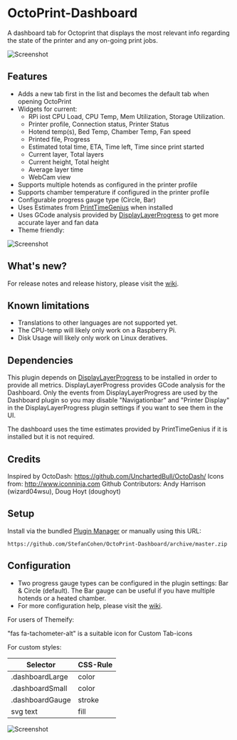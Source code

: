 # OctoPrint-Dashboard

A dashboard tab for Octoprint that displays the most relevant info regarding the state of the printer and any on-going print jobs.

![Screenshot](https://github.com/StefanCohen/OctoPrint-Dashboard/blob/master/screenshot.png)

## Features

* Adds a new tab first in the list and becomes the default tab when opening OctoPrint
* Widgets for current:
    * RPi iost CPU Load, CPU Temp, Mem Utilization, Storage Utilization.   
    * Printer profile, Connection status, Printer Status
    * Hotend temp(s), Bed Temp, Chamber Temp, Fan speed
    * Printed file, Progress
    * Estimated total time, ETA, Time left, Time since print started
    * Current layer, Total layers
    * Current height, Total height
    * Average layer time
    * WebCam view
* Supports multiple hotends as configured in the printer profile
* Supports chamber temperature if configured in the printer profile
* Configurable progress gauge type (Circle, Bar) 
* Uses Estimates from [PrintTimeGenius](https://plugins.octoprint.org/plugins/PrintTimeGenius/) when installed
* Uses GCode analysis provided by [DisplayLayerProgress](https://plugins.octoprint.org/plugins/DisplayLayerProgress/) to get more accurate layer and fan data 
* Theme friendly:

![Screenshot](https://github.com/StefanCohen/OctoPrint-Dashboard/blob/master/screenshot-theme.png)

## What's new?
For release notes and release history, please visit the [wiki](https://github.com/StefanCohen/OctoPrint-Dashboard/wiki).

## Known limitations
* Translations to other languages are not supported yet.
* The CPU-temp will likely only work on a Raspberry Pi. 
* Disk Usage will likely only work on Linux deratives.

## Dependencies

This plugin depends on [DisplayLayerProgress](https://plugins.octoprint.org/plugins/DisplayLayerProgress/) to be installed in order to provide all metrics. DisplayLayerProgress provides GCode analysis for the Dashboard. Only the events from DisplayLayerProgress are used by the Dashboard plugin so you may disable "Navigationbar" and "Printer Display" in the DisplayLayerProgress plugin settings if you want to see them in the UI. 

The dashboard uses the time estimates provided by PrintTimeGenius if it is installed but it is not required.

## Credits

Inspired by OctoDash: https://github.com/UnchartedBull/OctoDash/
Icons from: http://www.iconninja.com
Github Contributors: Andy Harrison (wizard04wsu), Doug Hoyt (doughoyt)

## Setup

Install via the bundled [Plugin Manager](https://github.com/foosel/OctoPrint/wiki/Plugin:-Plugin-Manager) or manually using this URL:

    https://github.com/StefanCohen/OctoPrint-Dashboard/archive/master.zip

## Configuration

* Two progress gauge types can be configured in the plugin settings: Bar & Circle (default). The Bar gauge can be useful if you have multiple hotends or a heated chamber.
* For more configuration help, please visit the [wiki](https://github.com/StefanCohen/OctoPrint-Dashboard/wiki).

For users of Themeify:

"fas fa-tachometer-alt" is a suitable icon for Custom Tab-icons

For custom styles:

| Selector          | CSS-Rule | 
|-------------------|----------|
| .dashboardLarge   | color    |
| .dashboardSmall   | color    |
| .dashboardGauge   | stroke   |
| svg text          | fill     |

![Screenshot](https://github.com/StefanCohen/OctoPrint-Dashboard/blob/master/screenshot-theme2.png)
